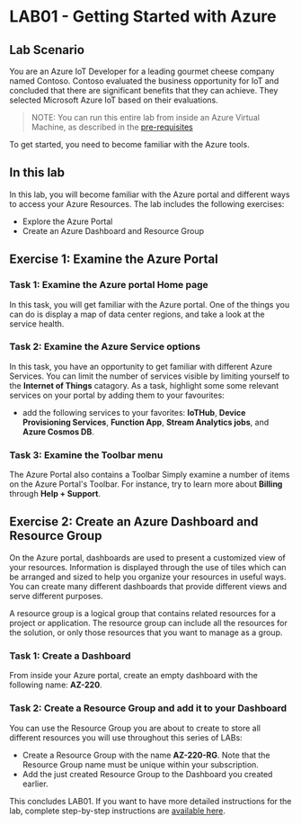 # LAB01 - Getting Started with Azure
## Lab Scenario
You are an Azure IoT Developer for a leading gourmet cheese company named Contoso. Contoso evaluated the business opportunity for IoT and concluded that there are significant benefits that they can achieve. They selected Microsoft Azure IoT based on their evaluations.

> NOTE: You can run this entire lab from inside an Azure Virtual Machine, as described in the [pre-requisites](../README.md)

To get started, you need to become familiar with the Azure tools.
## In this lab
In this lab, you will become familiar with the Azure portal and different ways to access your Azure Resources. The lab includes the following exercises:
- Explore the Azure Portal
- Create an Azure Dashboard and Resource Group 
## Exercise 1: Examine the Azure Portal
### Task 1: Examine the Azure portal Home page
In this task, you will get familiar with the Azure portal. One of the things you can do is display a map of data center regions, and take a look at the service health.
### Task 2: Examine the Azure Service options
In this task, you have an opportunity to get familiar with different Azure Services. You can limit the number of services visible by limiting yourself to the **Internet of Things** catagory. As a task, highlight some some relevant services on your portal by adding them to your favourites:
- add the following services to your favorites: **IoTHub**, **Device Provisioning Services**, **Function App**, **Stream Analytics jobs**, and **Azure Cosmos DB**.
### Task 3: Examine the Toolbar menu
The Azure Portal also contains a Toolbar
Simply examine a number of items on the Azure Portal's Toolbar. For instance, try to learn more about **Billing** through **Help + Support**.
## Exercise 2: Create an Azure Dashboard and Resource Group
On the Azure portal, dashboards are used to present a customized view of your resources. Information is displayed through the use of tiles which can be arranged and sized to help you organize your resources in useful ways. You can create many different dashboards that provide different views and serve different purposes.

A resource group is a logical group that contains related resources for a project or application. The resource group can include all the resources for the solution, or only those resources that you want to manage as a group.
### Task 1: Create a Dashboard
From inside your Azure portal, create an empty dashboard with the following name: **AZ-220**.
### Task 2: Create a Resource Group and add it to your Dashboard
You can use the Resource Group you are about to create to store all different resources you will use throughout this series of LABs:
- Create a Resource Group with the name **AZ-220-RG**. Note that the Resource Group name must be unique within your subscription.
- Add the just created Resource Group to the Dashboard you created earlier.

This concludes LAB01. If you want to have more detailed instructions for the lab, complete step-by-step instructions are [available here](https://github.com/IoTForDevices/AZ-220-Microsoft-Azure-IoT-Developer/blob/master/Instructions/Labs/LAB_AK_01-getting-started-with-azure.md).
